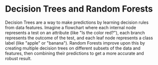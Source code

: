 # Decision Trees and Random Forests

Decision Trees are a way to make predictions by learning decision rules from data features. Imagine a flowchart where each internal node represents a test on an attribute (like "Is the color red?"), each branch represents the outcome of the test, and each leaf node represents a class label (like "apple" or "banana"). Random Forests improve upon this by creating multiple decision trees on different subsets of the data and features, then combining their predictions to get a more accurate and robust result.